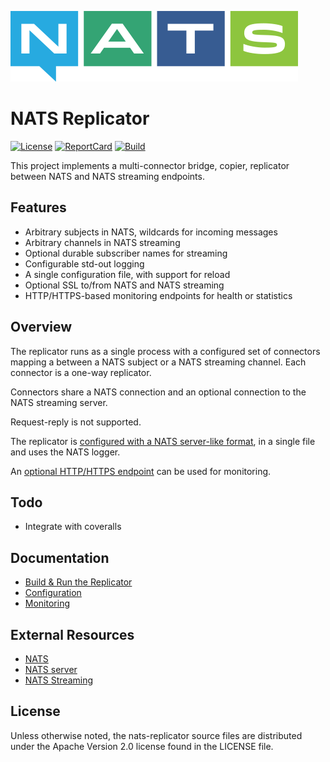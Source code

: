 ![NATS](logos/large-logo.png)

# NATS Replicator

[![License][License-Image]][License-Url]
[![ReportCard][ReportCard-Image]][ReportCard-Url]
[![Build][Build-Status-Image]][Build-Status-Url]

This project implements a multi-connector bridge, copier, replicator between NATS and NATS streaming endpoints.

## Features

* Arbitrary subjects in NATS, wildcards for incoming messages
* Arbitrary channels in NATS streaming
* Optional durable subscriber names for streaming
* Configurable std-out logging
* A single configuration file, with support for reload
* Optional SSL to/from NATS and NATS streaming
* HTTP/HTTPS-based monitoring endpoints for health or statistics

## Overview

The replicator runs as a single process with a configured set of connectors mapping a between a NATS subject or a NATS streaming channel. Each connector is a one-way replicator.

Connectors share a NATS connection and an optional connection to the NATS streaming server.

Request-reply is not supported.

The replicator is [configured with a NATS server-like format](docs/config.md), in a single file and uses the NATS logger.

An [optional HTTP/HTTPS endpoint](docs/monitoring.md) can be used for monitoring.

## Todo

* Integrate with coveralls

## Documentation

* [Build & Run the Replicator](docs/buildandrun.md)
* [Configuration](docs/config.md)
* [Monitoring](docs/monitoring.md)

## External Resources

* [NATS](https://nats.io/documentation/)
* [NATS server](https://github.com/nats-io/nats-server)
* [NATS Streaming](https://github.com/nats-io/nats-streaming-server)

[License-Url]: https://www.apache.org/licenses/LICENSE-2.0
[License-Image]: https://img.shields.io/badge/License-Apache2-blue.svg
[Build-Status-Url]: https://travis-ci.com/nats-io/nats-replicator
[Build-Status-Image]: https://travis-ci.org/nats-io/nats-replicator.svg?branch=master
[ReportCard-Url]: https://goreportcard.com/report/nats-io/nats-replicator
[ReportCard-Image]: https://goreportcard.com/badge/github.com/nats-io/nats-replicator

<a name="license"></a>

## License

Unless otherwise noted, the nats-replicator source files are distributed under the Apache Version 2.0 license found in the LICENSE file.
